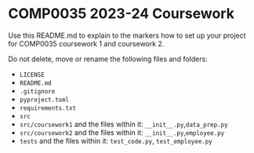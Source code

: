# COMP0035 2023-24 Coursework

Use this README.md to explain to the markers how to set up your project for COMP0035 coursework 1 and coursework 2. 

Do not delete, move or rename the following files and folders:

- `LICENSE`
- `README.md`
- `.gitignore`
- `pyproject.toml`
- `requirements.txt`
- `src`
- `src/coursework1` and the files within it: `__init__.py`,`data_prep.py`
- `src/coursework2` and the files within it: `__init__.py`,`employee.py`
- `tests` and the files within it: `test_code.py`, `test_employee.py`
